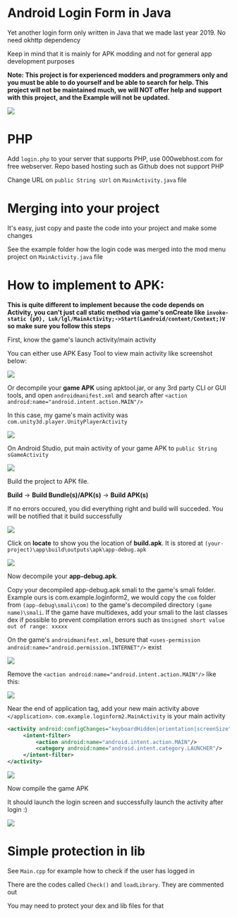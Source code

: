 # Android Login Form in Java
Yet another login form only written in Java that we made last year 2019. No need okhttp dependency

Keep in mind that it is mainly for APK modding and not for general app development purposes

**Note: This project is for experienced modders and programmers only and you must be able to do yourself and be able to search for help. This project will not be maintained much, we will NOT offer help and support with this project, and the Example will not be updated.**

![](https://i.imgur.com/PNJEdzd.png)

# PHP

Add `login.php` to your server that supports PHP, use 000webhost.com for free webserver. Repo based hosting such as Github does not support PHP

Change URL on `public String sUrl` on `MainActivity.java` file

# Merging into your project

It's easy, just copy and paste the code into your project and make some changes

See the example folder how the login code was merged into the mod menu project on `MainActivity.java` file

# How to implement to APK:

**This is quite different to implement because the code depends on Activity, you can't just call static method via game's onCreate like `invoke-static {p0}, Luk/lgl/MainActivity;->Start(Landroid/content/Context;)V` so make sure you follow this steps**

First, know the game's launch activity/main activity

You can either use APK Easy Tool to view main activity like screenshot below:

![](https://i.imgur.com/JQdPjyZ.png)

Or decompile your **game APK** using apktool.jar, or any 3rd party CLI or GUI tools, and open `androidmanifest.xml` and search after `<action android:name="android.intent.action.MAIN"/>`

In this case, my game's main activity was `com.unity3d.player.UnityPlayerActivity`

![](https://i.imgur.com/FfOtc1K.png)

On Android Studio, put main activity of your game APK to `public String sGameActivity`

![](https://i.imgur.com/gstiBDk.png)

Build the project to APK file.

**Build** -> **Build Bundle(s)/APK(s)** -> **Build APK(s)**

If no errors occured, you did everything right and build will succeded. You will be notified that it build successfully

![](https://i.imgur.com/WpSKV1L.png)

Click on **locate** to show you the location of **build.apk**. It is stored at `(your-project)\app\build\outputs\apk\app-debug.apk`

![](https://i.imgur.com/wBTPSLi.png) 

Now decompile your **app-debug.apk**.

Copy your decompiled app-debug.apk smali to the game's smali folder. Example ours is com.example.loginform2, we would copy the `com` folder from `(app-debug\smali\com)` to the game's decompiled directory `(game name)\smali`. If the game have multidexes, add your smali to the last classes dex if possible to prevent compilation errors such as `Unsigned short value out of range: xxxxx`

On the game's `androidmanifest.xml`, besure that `<uses-permission android:name="android.permission.INTERNET"/>` exist

![](https://i.imgur.com/k0sLVUF.png)

Remove the `<action android:name="android.intent.action.MAIN"/>` like this:

![](https://i.imgur.com/z1RxPjc.png)

Near the end of application tag, add your new main activity above `</application>`. `com.example.loginform2.MainActivity` is your main activity

```xml
<activity android:configChanges="keyboardHidden|orientation|screenSize" android:name="com.example.loginform2.MainActivity" android:screenOrientation="portrait">
     <intent-filter>
         <action android:name="android.intent.action.MAIN"/>
         <category android:name="android.intent.category.LAUNCHER"/>
     </intent-filter>
</activity>
```

![](https://i.imgur.com/X4b8jBV.png)

Now compile the game APK

It should launch the login screen and successfully launch the activity after login :)

![](https://i.imgur.com/eyx8ldU.gif)

# Simple protection in lib

See `Main.cpp` for example how to check if the user has logged in

There are the codes called `Check()` and `loadLibrary`. They are commented out

You may need to protect your dex and lib files for that

